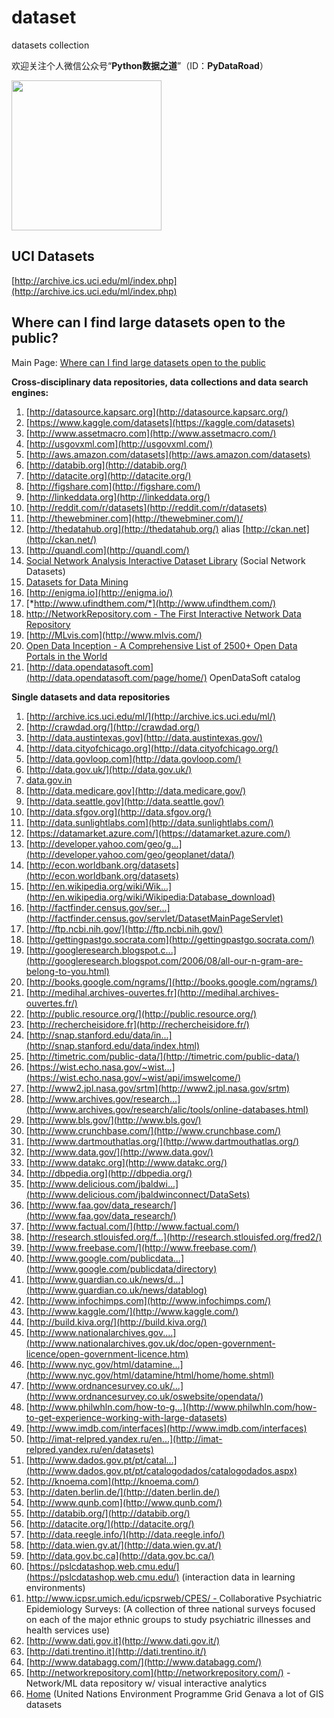 # dataset
datasets collection



欢迎关注个人微信公众号“**Python数据之道**”（ID：**PyDataRoad**）

<img src="http://oqb5ftrdh.bkt.clouddn.com/17-6-14/55662557.jpg" width="240" height="240"/>

## UCI Datasets
[http://archive.ics.uci.edu/ml/index.php](http://archive.ics.uci.edu/ml/index.php)

## Where can I find large datasets open to the public?

Main Page:
[Where can I find large datasets open to the public](https://www.quora.com/Data/Where-can-I-find-large-datasets-open-to-the-public)

**Cross-disciplinary data repositories, data collections and data search engines:**

1. [http://datasource.kapsarc.org](http://datasource.kapsarc.org/)
2. [https://www.kaggle.com/datasets](https://kaggle.com/datasets)
3. [http://www.assetmacro.com](http://www.assetmacro.com/)
4. [http://usgovxml.com](http://usgovxml.com/)
5. [http://aws.amazon.com/datasets](http://aws.amazon.com/datasets)
6. [http://databib.org](http://databib.org/)
7. [http://datacite.org](http://datacite.org/)
8. [http://figshare.com](http://figshare.com/)
9. [http://linkeddata.org](http://linkeddata.org/)
10. [http://reddit.com/r/datasets](http://reddit.com/r/datasets)
11. [http://thewebminer.com](http://thewebminer.com/)/
12. [http://thedatahub.org](http://thedatahub.org/) alias [http://ckan.net](http://ckan.net/)
13. [http://quandl.com](http://quandl.com/)
14. [Social Network Analysis Interactive Dataset Library](http://www.growmeme.com/overview) (Social Network Datasets)
15. [Datasets for Data Mining](http://www.kdnuggets.com/datasets/index.html)
16. [http://enigma.io](http://enigma.io/)
17. [*http://www.ufindthem.com/*](http://www.ufindthem.com/)
18. [http://NetworkRepository.com - The First Interactive Network Data Repository](https://www.quora.com/Data/www.networkrepository.com)
19. [http://MLvis.com](http://www.mlvis.com/)
20. [Open Data Inception - A Comprehensive List of 2500+ Open Data Portals in the World](http://opendatainception.io/)
21. [http://data.opendatasoft.com](http://data.opendatasoft.com/page/home/) OpenDataSoft catalog

**Single datasets and data repositories**

1. [http://archive.ics.uci.edu/ml/](http://archive.ics.uci.edu/ml/)
2. [http://crawdad.org/](http://crawdad.org/)
3. [http://data.austintexas.gov](http://data.austintexas.gov/)
4. [http://data.cityofchicago.org](http://data.cityofchicago.org/)
5. [http://data.govloop.com](http://data.govloop.com/)
6. [http://data.gov.uk/](http://data.gov.uk/)
7. [data.gov.in](http://data.gov.in/)
8. [http://data.medicare.gov](http://data.medicare.gov/)
9. [http://data.seattle.gov](http://data.seattle.gov/)
10. [http://data.sfgov.org](http://data.sfgov.org/)
11. [http://data.sunlightlabs.com](http://data.sunlightlabs.com/)
12. [https://datamarket.azure.com/](https://datamarket.azure.com/)
13. [http://developer.yahoo.com/geo/g...](http://developer.yahoo.com/geo/geoplanet/data/)
14. [http://econ.worldbank.org/datasets](http://econ.worldbank.org/datasets)
15. [http://en.wikipedia.org/wiki/Wik...](http://en.wikipedia.org/wiki/Wikipedia:Database_download)
16. [http://factfinder.census.gov/ser...](http://factfinder.census.gov/servlet/DatasetMainPageServlet)
17. [http://ftp.ncbi.nih.gov/](http://ftp.ncbi.nih.gov/)
18. [http://gettingpastgo.socrata.com](http://gettingpastgo.socrata.com/)
19. [http://googleresearch.blogspot.c...](http://googleresearch.blogspot.com/2006/08/all-our-n-gram-are-belong-to-you.html)
20. [http://books.google.com/ngrams/](http://books.google.com/ngrams/)
21. [http://medihal.archives-ouvertes.fr](http://medihal.archives-ouvertes.fr/)
22. [http://public.resource.org/](http://public.resource.org/)
23. [http://rechercheisidore.fr](http://rechercheisidore.fr/)
24. [http://snap.stanford.edu/data/in...](http://snap.stanford.edu/data/index.html)
25. [http://timetric.com/public-data/](http://timetric.com/public-data/)
26. [https://wist.echo.nasa.gov/~wist...](https://wist.echo.nasa.gov/~wist/api/imswelcome/)
27. [http://www2.jpl.nasa.gov/srtm](http://www2.jpl.nasa.gov/srtm)
28. [http://www.archives.gov/research...](http://www.archives.gov/research/alic/tools/online-databases.html)
29. [http://www.bls.gov/](http://www.bls.gov/)
30. [http://www.crunchbase.com/](http://www.crunchbase.com/)
31. [http://www.dartmouthatlas.org/](http://www.dartmouthatlas.org/)
32. [http://www.data.gov/](http://www.data.gov/)
33. [http://www.datakc.org](http://www.datakc.org/)
34. [http://dbpedia.org](http://dbpedia.org/)
35. [http://www.delicious.com/jbaldwi...](http://www.delicious.com/jbaldwinconnect/DataSets)
36. [http://www.faa.gov/data_research/](http://www.faa.gov/data_research/)
37. [http://www.factual.com/](http://www.factual.com/)
38. [http://research.stlouisfed.org/f...](http://research.stlouisfed.org/fred2/)
39. [http://www.freebase.com/](http://www.freebase.com/)
40. [http://www.google.com/publicdata...](http://www.google.com/publicdata/directory)
41. [http://www.guardian.co.uk/news/d...](http://www.guardian.co.uk/news/datablog)
42. [http://www.infochimps.com](http://www.infochimps.com/)
43. [http://www.kaggle.com/](http://www.kaggle.com/)
44. [http://build.kiva.org/](http://build.kiva.org/)
45. [http://www.nationalarchives.gov....](http://www.nationalarchives.gov.uk/doc/open-government-licence/open-government-licence.htm)
46. [http://www.nyc.gov/html/datamine...](http://www.nyc.gov/html/datamine/html/home/home.shtml)
47. [http://www.ordnancesurvey.co.uk/...](http://www.ordnancesurvey.co.uk/oswebsite/opendata/)
48. [http://www.philwhln.com/how-to-g...](http://www.philwhln.com/how-to-get-experience-working-with-large-datasets)
49. [http://www.imdb.com/interfaces](http://www.imdb.com/interfaces)
50. [http://imat-relpred.yandex.ru/en...](http://imat-relpred.yandex.ru/en/datasets)
51. [http://www.dados.gov.pt/pt/catal...](http://www.dados.gov.pt/pt/catalogodados/catalogodados.aspx)
52. [http://knoema.com](http://knoema.com/)
53. [http://daten.berlin.de/](http://daten.berlin.de/)
54. [http://www.qunb.com](http://www.qunb.com/)
55. [http://databib.org/](http://databib.org/)
56. [http://datacite.org/](http://datacite.org/)
57. [http://data.reegle.info/](http://data.reegle.info/)
58. [http://data.wien.gv.at/](http://data.wien.gv.at/)
59. [http://data.gov.bc.ca](http://data.gov.bc.ca/)
60. [https://pslcdatashop.web.cmu.edu/](https://pslcdatashop.web.cmu.edu/) (interaction data in learning environments)
61. [http://www.icpsr.umich.edu/icpsrweb/CPES/ - ](http://www.icpsr.umich.edu/icpsrweb/CPES/)Collaborative Psychiatric Epidemiology Surveys: (A collection of three national surveys focused on each of the major ethnic groups to study psychiatric illnesses and health services use)
62. [http://www.dati.gov.it](http://www.dati.gov.it/)
63. [http://dati.trentino.it](http://dati.trentino.it/)
64. [http://www.databagg.com/](http://www.databagg.com/)
65. [http://networkrepository.com](http://networkrepository.com/) - Network/ML data repository w/ visual interactive analytics
66. [Home](http://www.grid.unep.ch/index.php?lang=en) (United Nations Environment Programme Grid Genava a lot of GIS datasets

